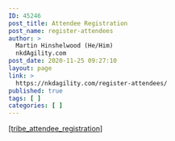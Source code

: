 ```yaml
---
ID: 45246
post_title: Attendee Registration
post_name: register-attendees
author: >
  Martin Hinshelwood (He/Him)
  nkdAgility.com
post_date: 2020-11-25 09:27:10
layout: page
link: >
  https://nkdagility.com/register-attendees/
published: true
tags: [ ]
categories: [ ]
---
```

<!-- wp:paragraph -->
<p><a href="https://theeventscalendar.com/knowledgebase/k/settings-overview-event-tickets-and-event-tickets-plus/#tickets">[tribe_attendee_registration]</a></p>
<!-- /wp:paragraph -->